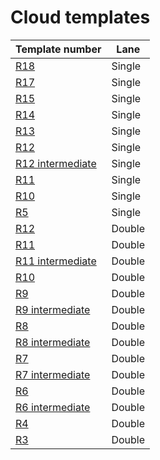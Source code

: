 # Cloud templates

|Template number | Lane|
|---|---|
|[R18](cloud-single-r18.md)| Single|
|[R17](cloud-single-r17.md)| Single|
|[R15](cloud-single-r15.md)| Single|
|[R14](cloud-single-r14.md)| Single|
|[R13](cloud-single-r13.md)| Single|
|[R12](cloud-single-r12.md)| Single|
|[R12 intermediate](cloud-single-intermediate-r12.md)| Single|
|[R11](cloud-single-r11.md)| Single|
|[R10](cloud-single-r10.md)| Single|
|[R5](cloud-single-r5.md)| Single|
|[R12](cloud-double-r12.md)| Double|
|[R11](cloud-double-r11.md)| Double|
|[R11 intermediate](cloud-double-r11-intermediate.md)| Double|
|[R10](cloud-double-r10.md)| Double|
|[R9](cloud-double-r9.md)| Double|
|[R9 intermediate](cloud-double-r9-intermediate.md)| Double|
|[R8](cloud-double-r8.md)| Double|
|[R8 intermediate](cloud-double-r8-intermediate.md)| Double|
|[R7](cloud-double-r7.md)| Double|
|[R7 intermediate](cloud-double-r7-intermediate.md)| Double|
|[R6](cloud-double-r6.md)| Double|
|[R6 intermediate](cloud-double-r6-intermediate.md)| Double|
|[R4](cloud-double-r4.md)| Double|
|[R3](cloud-double-r3.md)| Double|
